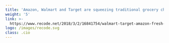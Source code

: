 ```yaml
---
title: 'Amazon, Walmart and Target are squeezing traditional grocery chains on price'
weight: '5'
link: >-
  https://www.recode.net/2018/3/2/16841754/walmart-target-amazon-fresh-grocery-prices-basket-savings-app
logo: /images/recode.svg
class: .cio
---
```



